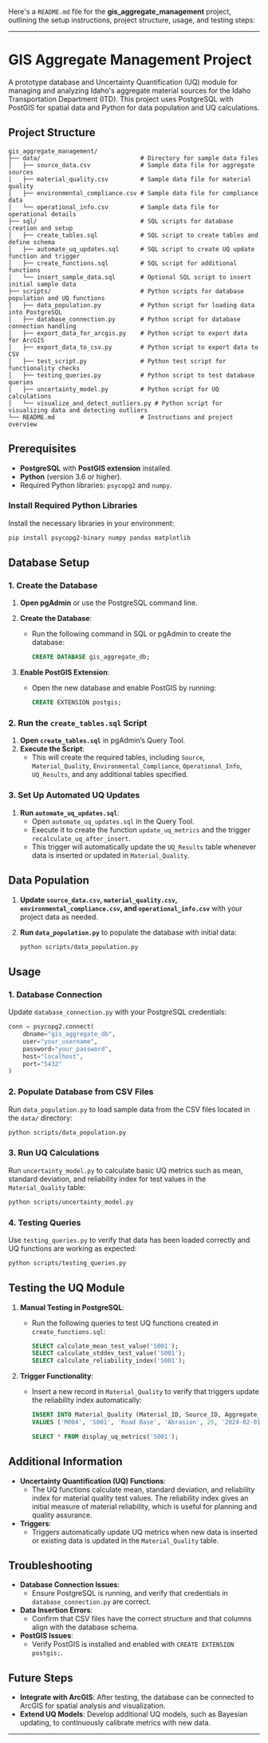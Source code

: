 Here's a `README.md` file for the **gis_aggregate_management** project, outlining the setup instructions, project structure, usage, and testing steps:

---

# GIS Aggregate Management Project

A prototype database and Uncertainty Quantification (UQ) module for managing and analyzing Idaho's aggregate material sources for the Idaho 
Transportation Department (ITD). This project uses PostgreSQL with PostGIS for spatial data and Python for data population and UQ calculations.

## Project Structure

```plaintext
gis_aggregate_management/
├── data/                            # Directory for sample data files
│   ├── source_data.csv              # Sample data file for aggregate sources
│   ├── material_quality.csv         # Sample data file for material quality
│   ├── environmental_compliance.csv # Sample data file for compliance data
│   └── operational_info.csv         # Sample data file for operational details
├── sql/                             # SQL scripts for database creation and setup
│   ├── create_tables.sql            # SQL script to create tables and define schema
│   ├── automate_uq_updates.sql      # SQL script to create UQ update function and trigger
│   ├── create_functions.sql         # SQL script for additional functions
│   └── insert_sample_data.sql       # Optional SQL script to insert initial sample data
├── scripts/                         # Python scripts for database population and UQ functions
│   ├── data_population.py           # Python script for loading data into PostgreSQL
│   ├── database_connection.py       # Python script for database connection handling
│   ├── export_data_for_arcgis.py    # Python script to export data for ArcGIS
│   ├── export_data_to_csv.py        # Python script to export data to CSV
│   ├── test_script.py               # Python test script for functionality checks
│   ├── testing_queries.py           # Python script to test database queries
│   ├── uncertainty_model.py         # Python script for UQ calculations
│   └── visualize_and_detect_outliers.py # Python script for visualizing data and detecting outliers
└── README.md                        # Instructions and project overview
```

## Prerequisites

- **PostgreSQL** with **PostGIS extension** installed.
- **Python** (version 3.6 or higher).
- Required Python libraries: `psycopg2` and `numpy`.

### Install Required Python Libraries

Install the necessary libraries in your environment:

```bash
pip install psycopg2-binary numpy pandas matplotlib
```

## Database Setup

### 1. Create the Database

1. **Open pgAdmin** or use the PostgreSQL command line.
2. **Create the Database**:
   - Run the following command in SQL or pgAdmin to create the database:

     ```sql
     CREATE DATABASE gis_aggregate_db;
     ```

3. **Enable PostGIS Extension**:
   - Open the new database and enable PostGIS by running:

     ```sql
     CREATE EXTENSION postgis;
     ```

### 2. Run the `create_tables.sql` Script

1. **Open `create_tables.sql`** in pgAdmin’s Query Tool.
2. **Execute the Script**:
   - This will create the required tables, including `Source`, `Material_Quality`, `Environmental_Compliance`, `Operational_Info`, `UQ_Results`, and any additional tables specified.

### 3. Set Up Automated UQ Updates

1. **Run `automate_uq_updates.sql`**:
   - Open `automate_uq_updates.sql` in the Query Tool.
   - Execute it to create the function `update_uq_metrics` and the trigger `recalculate_uq_after_insert`.
   - This trigger will automatically update the `UQ_Results` table whenever data is inserted or updated in `Material_Quality`.

## Data Population

1. **Update `source_data.csv`, `material_quality.csv`, `environmental_compliance.csv`, and `operational_info.csv`** with your project data as needed.
2. **Run `data_population.py`** to populate the database with initial data:

   ```bash
   python scripts/data_population.py
   ```

## Usage

### 1. Database Connection

Update `database_connection.py` with your PostgreSQL credentials:

```python
conn = psycopg2.connect(
    dbname="gis_aggregate_db",
    user="your_username",
    password="your_password",
    host="localhost",
    port="5432"
)
```

### 2. Populate Database from CSV Files

Run `data_population.py` to load sample data from the CSV files located in the `data/` directory:

```bash
python scripts/data_population.py
```

### 3. Run UQ Calculations

Run `uncertainty_model.py` to calculate basic UQ metrics such as mean, standard deviation, and reliability index for test values in the `Material_Quality` table:

```bash
python scripts/uncertainty_model.py
```

### 4. Testing Queries

Use `testing_queries.py` to verify that data has been loaded correctly and UQ functions are working as expected:

```bash
python scripts/testing_queries.py
```

## Testing the UQ Module

1. **Manual Testing in PostgreSQL**:
   - Run the following queries to test UQ functions created in `create_functions.sql`:

     ```sql
     SELECT calculate_mean_test_value('S001');
     SELECT calculate_stddev_test_value('S001');
     SELECT calculate_reliability_index('S001');
     ```

2. **Trigger Functionality**:
   - Insert a new record in `Material_Quality` to verify that triggers update the reliability index automatically:

     ```sql
     INSERT INTO Material_Quality (Material_ID, Source_ID, Aggregate_Use, Lab_Test_Type, Test_Value, Test_Date, Data_Source)
     VALUES ('M004', 'S001', 'Road Base', 'Abrasion', 25, '2024-02-01', 'Lab D');
     
     SELECT * FROM display_uq_metrics('S001');
     ```

## Additional Information

- **Uncertainty Quantification (UQ) Functions**:
  - The UQ functions calculate mean, standard deviation, and reliability index for material quality test values. The reliability index gives 
  an initial measure of material reliability, which is useful for planning and quality assurance.
- **Triggers**:
  - Triggers automatically update UQ metrics when new data is inserted or existing data is updated in the `Material_Quality` table.

## Troubleshooting

- **Database Connection Issues**:
  - Ensure PostgreSQL is running, and verify that credentials in `database_connection.py` are correct.
- **Data Insertion Errors**:
  - Confirm that CSV files have the correct structure and that columns align with the database schema.
- **PostGIS Issues**:
  - Verify PostGIS is installed and enabled with `CREATE EXTENSION postgis;`.

## Future Steps

- **Integrate with ArcGIS**: After testing, the database can be connected to ArcGIS for spatial analysis and visualization.
- **Extend UQ Models**: Develop additional UQ models, such as Bayesian updating, to continuously calibrate metrics with new data.

---
